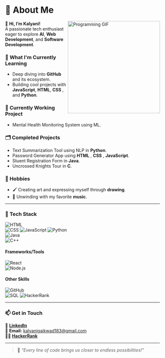 # 🌟 About Me  

<img src="https://media.giphy.com/media/26tn33aiTi1jkl6H6/giphy.gif" align="right" width="300" alt="Programming GIF">


 
👋 **Hi, I’m Kalyani!**  
A passionate tech enthusiast eager to explore **AI**, **Web Development**, and **Software Development**.  

### 🌱 **What I'm Currently Learning**  
- Deep diving into **GitHub** and its ecosystem.  
- Building cool projects with **JavaScript**, **HTML**, **CSS** , and **Python**.

### 🚀 **Currently Working Project**
- Mental Health Monitoring System using ML.

### 🗂️ **Completed Projects**
- Text Summarization Tool using NLP in **Python**.
- Password Generator App using **HTML** , **CSS** , **JavaScript**.
- Stuent Registration Form in **Java**.
- Uncrossed Knights Tour in **C**.

### 🎨 **Hobbies**  
- 🖌️ Creating art and expressing myself through **drawing**.  
- 🎵 Unwinding with my favorite **music**.  

---

### 🔧 **Tech Stack**    
![HTML](https://img.shields.io/badge/HTML5-E34F26?style=for-the-badge&logo=html5&logoColor=black)  
![CSS](https://img.shields.io/badge/CSS3-1572B6?style=for-the-badge&logo=css3&logoColor=black) 
![JavaScript](https://img.shields.io/badge/JavaScript-F7DF1E?style=for-the-badge&logo=javascript&logoColor=black)
![Python](https://img.shields.io/badge/Python-3776AB?style=for-the-badge&logo=python&logoColor=black)  
![Java](https://img.shields.io/badge/Java-007396?style=for-the-badge&logo=java&logoColor=white)  
![C++](https://img.shields.io/badge/C++-00599C?style=for-the-badge&logo=cplusplus&logoColor=black) 

#### Frameworks/Tools  
![React](https://img.shields.io/badge/React-61DAFB?style=for-the-badge&logo=react&logoColor=black)  
![Node.js](https://img.shields.io/badge/Node.js-339933?style=for-the-badge&logo=nodedotjs&logoColor=black)  

#### Other Skills  
![GitHub](https://img.shields.io/badge/GitHub-100000?style=for-the-badge&logo=github&logoColor=white)  
![SQL](https://img.shields.io/badge/SQL-4479A1?style=for-the-badge&logo=postgresql&logoColor=black)
![HackerRank](https://img.shields.io/badge/HackerRank-2EC866?style=for-the-badge&logo=hackerrank&logoColor=white)

---

### 📫 **Get in Touch**  
💼 [**LinkedIn**](https://www.linkedin.com/in/kalyani-gaikwad-4727a9265)  
📧 **Email:** kalyanigaikwad183@gmail.com  
👩‍💻 [**HackerRank**](https://www.hackerrank.com/profile/kalyanigaikwad13)

---

> 🌟 *"Every line of code brings us closer to endless possibilities!"*  
